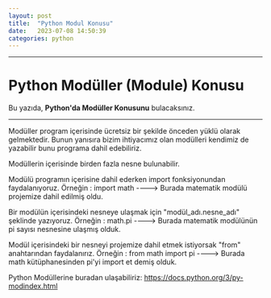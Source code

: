 ```yaml
---
layout: post
title:  "Python Modul Konusu"
date:   2023-07-08 14:50:39
categories: python
---
```


---
# Python Modüller (Module) Konusu

Bu yazıda, **Python'da Modüller Konusunu** bulacaksınız.

---
Modüller program içerisinde ücretsiz bir şekilde önceden yüklü olarak gelmektedir. Bunun yanısıra bizim ihtiyacımız olan modülleri kendimiz de yazabilir bunu programa dahil edebiliriz.

Modüllerin içerisinde birden fazla nesne bulunabilir.

Modülü programın içerisine dahil ederken import fonksiyonundan faydalanıyoruz. Örneğin : import math ----> Burada matematik modülü projemize dahil edilmiş oldu.

Bir modülün içerisindeki nesneye ulaşmak için "modül_adı.nesne_adı" şeklinde yazıyoruz. Örneğin : math.pi ----> Burada matematik modülünün pi sayısı nesnesine ulaşmış olduk.

Modül içerisindeki bir nesneyi projemize dahil etmek istiyorsak "from" anahtarından faydalanırız. Örneğin : from math import pi ----> Burada math kütüphanesinden pi'yi import et demiş olduk.

Python Modüllerine buradan ulaşabiliriz: https://docs.python.org/3/py-modindex.html
